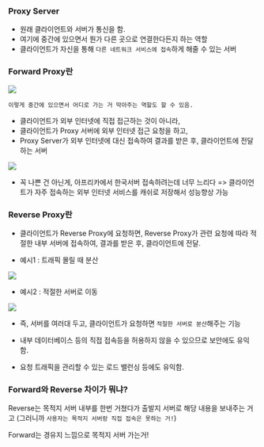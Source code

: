 ### Proxy Server
- 원래 클라이언트와 서버가 통신을 함.
- 여기에 중간에 있으면서 뭔가 다른 곳으로 연결한다든지 하는 역할
- 클라이언트가 자신을 통해 `다른 네트워크 서비스에 접속`하게 해줄 수 있는 서버

### Forward Proxy란

![](https://i.imgur.com/KdB1VNc.png)

```중국은 Forward Proxy 서버가 있어서 중국 내 모든 사용자의 접속을 다 받아서, 국외 인터넷 접속을 제어함.
이렇게 중간에 있으면서 어디로 가는 거 막아주는 역할도 할 수 있음.
```
- 클라이언트가 외부 인터넷에 직접 접근하는 것이 아니라,
- 클라이언트가 Proxy 서버에 외부 인터넷 접근 요청을 하고,
- Proxy Server가 외부 인터넷에 대신 접속하여 결과를 받은 후, 클라이언트에 전달하는 서버

![](https://i.imgur.com/cxs5lFM.png)

- 꼭 나쁜 건 아닌게, 아프리카에서 한국서버 접속하려는데 너무 느리다 => 클라이언트가 자주 접속하는 외부 인터넷 서비스를 캐쉬로 저장해서 성능향상 가능

### Reverse Proxy란

- 클라이언트가 Reverse Proxy에 요청하면, Reverse Proxy가 관련 요청에 따라 적절한 내부 서버에 접속하여, 결과를 받은 후, 클라이언트에 전달.

- 예시1 : 트래픽 몰릴 때 분산

![](https://i.imgur.com/w3yWAa8.png)

- 예시2 : 적절한 서버로 이동

![](https://i.imgur.com/cdrWCud.png)


- 즉, 서버를 여러대 두고, 클라이언트가 요청하면 `적절한 서버로 분산`해주는 기능

- 내부 데이터베이스 등의 직접 접속등을 허용하지 않을 수 있으므로 보안에도 유익함.

- 요청 트래픽을 관리할 수 있는 로드 밸런싱 등에도 유익함.

### Forward와 Reverse 차이가 뭐냐?

Reverse는 목적지 서버 내부를 한번 거쳤다가 출발지 서버로 해당 내용을 보내주는 거고 (그러니까 `사용자는 목적지 서버랑 직접 접속은 못하는 거!`)

Forward는 경유지 느낌으로 목적지 서버 가는거!
<!--stackedit_data:
eyJoaXN0b3J5IjpbMjEzNjA4MjI1Nl19
-->